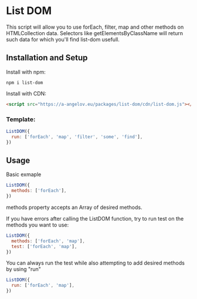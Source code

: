 # List DOM

This script will allow you to use forEach, filter, map and other methods on HTMLCollection data. Selectors like getElementsByClassName will return such data for which you'll find list-dom usefull. 

## Installation and Setup

Install with npm:

```
npm i list-dom
```

Install with CDN:

```html
<script src="https://a-angelov.eu/packages/list-dom/cdn/list-dom.js"></script>
```

### Template:

```js
ListDOM({
  run: ['forEach', 'map', 'filter', 'some', 'find'],
})
```

## Usage

Basic exmaple

```js
ListDOM({
  methods: ['forEach'],
})
```

methods property accepts an Array of desired methods.

If you have errors after calling the ListDOM function, try to run test on the methods you want to use:

```js
ListDOM({
  methods: ['forEach', 'map'],
  test: ['forEach', 'map'],
})
```

You can always run the test while also attempting to add desired methods by using "run"

```js
ListDOM({
  run: ['forEach', 'map'],
})

